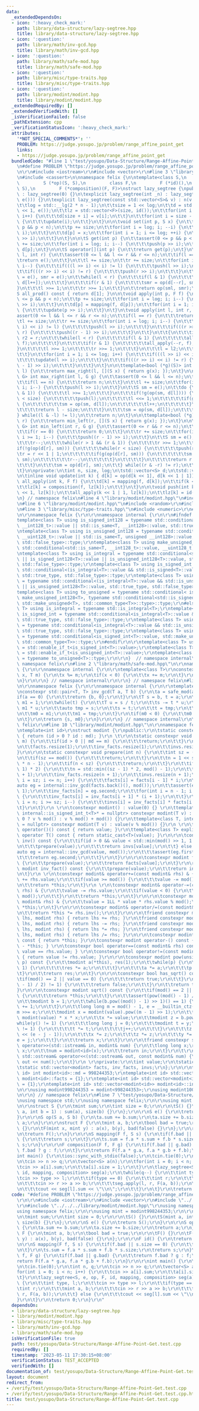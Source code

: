 ```yaml
---
data:
  _extendedDependsOn:
  - icon: ':heavy_check_mark:'
    path: library/data-structure/lazy-segtree.hpp
    title: library/data-structure/lazy-segtree.hpp
  - icon: ':question:'
    path: library/math/inv-gcd.hpp
    title: library/math/inv-gcd.hpp
  - icon: ':question:'
    path: library/math/safe-mod.hpp
    title: library/math/safe-mod.hpp
  - icon: ':question:'
    path: library/misc/type-traits.hpp
    title: library/misc/type-traits.hpp
  - icon: ':question:'
    path: library/modint/modint.hpp
    title: library/modint/modint.hpp
  _extendedRequiredBy: []
  _extendedVerifiedWith: []
  _isVerificationFailed: false
  _pathExtension: cpp
  _verificationStatusIcon: ':heavy_check_mark:'
  attributes:
    '*NOT_SPECIAL_COMMENTS*': ''
    PROBLEM: https://judge.yosupo.jp/problem/range_affine_point_get
    links:
    - https://judge.yosupo.jp/problem/range_affine_point_get
  bundledCode: "#line 1 \"test/yosupo/Data-Structure/Range-Affine-Point-Get.test.cpp\"\
    \n#define PROBLEM \"https://judge.yosupo.jp/problem/range_affine_point_get\"\r\
    \n\r\n#include <iostream>\r\n#include <vector>\r\n#line 3 \"library/data-structure/lazy-segtree.hpp\"\
    \n#include <cassert>\n\nnamespace felix {\n\ntemplate<class S,\n         S (*e)(),\n\
    \         S (*op)(S, S),\n         class F,\n         F (*id)(),\n         S (*mapping)(F,\
    \ S),\n         F (*composition)(F, F)>\nstruct lazy_segtree {\npublic:\n\tlazy_segtree()\
    \ : lazy_segtree(0) {}\n\texplicit lazy_segtree(int _n) : lazy_segtree(std::vector<S>(_n,\
    \ e())) {}\n\texplicit lazy_segtree(const std::vector<S>& v) : n(v.size()) {\n\
    \t\tlog = std::__lg(2 * n - 1);\n\t\tsize = 1 << log;\n\t\td = std::vector<S>(size\
    \ << 1, e());\n\t\tlz = std::vector<F>(size, id());\n\t\tfor(int i = 0; i < n;\
    \ i++) {\n\t\t\td[size + i] = v[i];\n\t\t}\n\t\tfor(int i = size - 1; i; --i)\
    \ {\n\t\t\tupdate(i);\n\t\t}\n\t}\n\n\tvoid set(int p, S x) {\n\t\tassert(0 <=\
    \ p && p < n);\n\t\tp += size;\n\t\tfor(int i = log; i; --i) {\n\t\t\tpush(p >>\
    \ i);\n\t\t}\n\t\td[p] = x;\n\t\tfor(int i = 1; i <= log; ++i) {\n\t\t\tupdate(p\
    \ >> i);\n\t\t}\n\t}\n\n\tS get(int p) {\n\t\tassert(0 <= p && p < n);\n\t\tp\
    \ += size;\n\t\tfor(int i = log; i; i--) {\n\t\t\tpush(p >> i);\n\t\t}\n\t\treturn\
    \ d[p];\n\t}\n\n\tS operator[](int p) {\n\t\treturn get(p);\n\t}\n\n\tS prod(int\
    \ l, int r) {\n\t\tassert(0 <= l && l <= r && r <= n);\n\t\tif(l == r) {\n\t\t\
    \treturn e();\n\t\t}\n\t\tl += size;\n\t\tr += size;\n\t\tfor(int i = log; i;\
    \ i--) {\n\t\t\tif(((l >> i) << i) != l) {\n\t\t\t\tpush(l >> i);\n\t\t\t}\n\t\
    \t\tif(((r >> i) << i) != r) {\n\t\t\t\tpush(r >> i);\n\t\t\t}\n\t\t}\n\t\tS sml\
    \ = e(), smr = e();\n\t\twhile(l < r) {\n\t\t\tif(l & 1) {\n\t\t\t\tsml = op(sml,\
    \ d[l++]);\n\t\t\t}\n\t\t\tif(r & 1) {\n\t\t\t\tsmr = op(d[--r], smr);\n\t\t\t\
    }\n\t\t\tl >>= 1;\n\t\t\tr >>= 1;\n\t\t}\n\t\treturn op(sml, smr);\n\t}\n\n\t\
    S all_prod() const { return d[1]; }\n\n\tvoid apply(int p, F f) {\n\t\tassert(0\
    \ <= p && p < n);\n\t\tp += size;\n\t\tfor(int i = log; i; i--) {\n\t\t\tpush(p\
    \ >> i);\n\t\t}\n\t\td[p] = mapping(f, d[p]);\n\t\tfor(int i = 1; i <= log; i++)\
    \ {\n\t\t\tupdate(p >> i);\n\t\t}\n\t}\n\tvoid apply(int l, int r, F f) {\n\t\t\
    assert(0 <= l && l <= r && r <= n);\n\t\tif(l == r) {\n\t\t\treturn;\n\t\t}\n\t\
    \tl += size;\n\t\tr += size;\n\t\tfor(int i = log; i; i--) {\n\t\t\tif(((l >>\
    \ i) << i) != l) {\n\t\t\t\tpush(l >> i);\n\t\t\t}\n\t\t\tif(((r >> i) << i) !=\
    \ r) {\n\t\t\t\tpush((r - 1) >> i);\n\t\t\t}\n\t\t}\n\t\t{\n\t\t\tint l2 = l,\
    \ r2 = r;\n\t\t\twhile(l < r) {\n\t\t\t\tif(l & 1) {\n\t\t\t\t\tall_apply(l++,\
    \ f);\n\t\t\t\t}\n\t\t\t\tif(r & 1) {\n\t\t\t\t\tall_apply(--r, f);\n\t\t\t\t\
    }\n\t\t\t\tl >>= 1;\n\t\t\t\tr >>= 1;\n\t\t\t}\n\t\t\tl = l2;\n\t\t\tr = r2;\n\
    \t\t}\n\t\tfor(int i = 1; i <= log; i++) {\n\t\t\tif(((l >> i) << i) != l) {\n\
    \t\t\t\tupdate(l >> i);\n\t\t\t}\n\t\t\tif(((r >> i) << i) != r) {\n\t\t\t\tupdate((r\
    \ - 1) >> i);\n\t\t\t}\n\t\t}\n\t}\n\n\ttemplate<bool (*g)(S)> int max_right(int\
    \ l) {\n\t\treturn max_right(l, [](S x) { return g(x); });\n\t}\n\n\ttemplate<class\
    \ G> int max_right(int l, G g) {\n\t\tassert(0 <= l && l <= n);\n\t\tassert(g(e()));\n\
    \t\tif(l == n) {\n\t\t\treturn n;\n\t\t}\n\t\tl += size;\n\t\tfor(int i = log;\
    \ i; i--) {\n\t\t\tpush(l >> i);\n\t\t}\n\t\tS sm = e();\n\t\tdo {\n\t\t\twhile(!(l\
    \ & 1)) {\n\t\t\t\tl >>= 1;\n\t\t\t}\n\t\t\tif(!g(op(sm, d[l]))) {\n\t\t\t\twhile(l\
    \ < size) {\n\t\t\t\t\tpush(l);\n\t\t\t\t\tl <<= 1;\n\t\t\t\t\tif(g(op(sm, d[l])))\
    \ {\n\t\t\t\t\t\tsm = op(sm, d[l]);\n\t\t\t\t\t\tl++;\n\t\t\t\t\t}\n\t\t\t\t}\n\
    \t\t\t\treturn l - size;\n\t\t\t}\n\t\t\tsm = op(sm, d[l]);\n\t\t\tl++;\n\t\t\
    } while((l & -l) != l);\n\t\treturn n;\n\t}\n\n\ttemplate<bool (*g)(S)> int min_left(int\
    \ r) {\n\t\treturn min_left(r, [](S x) { return g(x); });\n\t}\n\n\ttemplate<class\
    \ G> int min_left(int r, G g) {\n\t\tassert(0 <= r && r <= n);\n\t\tassert(g(e()));\n\
    \t\tif(r == 0) {\n\t\t\treturn 0;\n\t\t}\n\t\tr += size;\n\t\tfor(int i = log;\
    \ i >= 1; i--) {\n\t\t\tpush((r - 1) >> i);\n\t\t}\n\t\tS sm = e();\n\t\tdo {\n\
    \t\t\tr--;\n\t\t\twhile(r > 1 && (r & 1)) {\n\t\t\t\tr >>= 1;\n\t\t\t}\n\t\t\t\
    if(!g(op(d[r], sm))) {\n\t\t\t\twhile(r < size) {\n\t\t\t\t\tpush(r);\n\t\t\t\t\
    \tr = r << 1 | 1;\n\t\t\t\t\tif(g(op(d[r], sm))) {\n\t\t\t\t\t\tsm = op(d[r],\
    \ sm);\n\t\t\t\t\t\tr--;\n\t\t\t\t\t}\n\t\t\t\t}\n\t\t\t\treturn r + 1 - size;\n\
    \t\t\t}\n\t\t\tsm = op(d[r], sm);\n\t\t} while((r & -r) != r);\n\t\treturn 0;\n\
    \t}\n\nprivate:\n\tint n, size, log;\n\tstd::vector<S> d;\n\tstd::vector<F> lz;\n\
    \n\tinline void update(int k) { d[k] = op(d[k << 1], d[k << 1 | 1]); }\n\n\tvoid\
    \ all_apply(int k, F f) {\n\t\td[k] = mapping(f, d[k]);\n\t\tif(k < size) {\n\t\
    \t\tlz[k] = composition(f, lz[k]);\n\t\t}\n\t}\n\n\tvoid push(int k) {\n\t\tall_apply(k\
    \ << 1, lz[k]);\n\t\tall_apply(k << 1 | 1, lz[k]);\n\t\tlz[k] = id();\n\t}\n};\n\
    \n} // namespace felix\n#line 4 \"library/modint/modint.hpp\"\n#include <algorithm>\r\
    \n#line 6 \"library/modint/modint.hpp\"\n#include <random>\r\n#include <chrono>\r\
    \n#line 3 \"library/misc/type-traits.hpp\"\n#include <numeric>\r\n#include <type_traits>\r\
    \n\r\nnamespace felix {\r\n\r\nnamespace internal {\r\n\r\n#ifndef _MSC_VER\r\n\
    template<class T> using is_signed_int128 = typename std::conditional<std::is_same<T,\
    \ __int128_t>::value || std::is_same<T, __int128>::value, std::true_type, std::false_type>::type;\r\
    \ntemplate<class T> using is_unsigned_int128 = typename std::conditional<std::is_same<T,\
    \ __uint128_t>::value || std::is_same<T, unsigned __int128>::value, std::true_type,\
    \ std::false_type>::type;\r\ntemplate<class T> using make_unsigned_int128 = typename\
    \ std::conditional<std::is_same<T, __int128_t>::value, __uint128_t, unsigned __int128>;\r\
    \ntemplate<class T> using is_integral = typename std::conditional<std::is_integral<T>::value\
    \ || is_signed_int128<T>::value || is_unsigned_int128<T>::value, std::true_type,\
    \ std::false_type>::type;\r\ntemplate<class T> using is_signed_int = typename\
    \ std::conditional<(is_integral<T>::value && std::is_signed<T>::value) || is_signed_int128<T>::value,\
    \ std::true_type, std::false_type>::type;\r\ntemplate<class T> using is_unsigned_int\
    \ = typename std::conditional<(is_integral<T>::value && std::is_unsigned<T>::value)\
    \ || is_unsigned_int128<T>::value, std::true_type, std::false_type>::type;\r\n\
    template<class T> using to_unsigned = typename std::conditional< is_signed_int128<T>::value,\
    \ make_unsigned_int128<T>, typename std::conditional<std::is_signed<T>::value,\
    \ std::make_unsigned<T>, std::common_type<T>>::type>::type;\r\n#else\r\ntemplate<class\
    \ T> using is_integral = typename std::is_integral<T>;\r\ntemplate<class T> using\
    \ is_signed_int = typename std::conditional<is_integral<T>::value && std::is_signed<T>::value,\
    \ std::true_type, std::false_type>::type;\r\ntemplate<class T> using is_unsigned_int\
    \ = typename std::conditional<is_integral<T>::value && std::is_unsigned<T>::value,\
    \ std::true_type, std::false_type>::type;\r\ntemplate<class T> using to_unsigned\
    \ = typename std::conditional<is_signed_int<T>::value, std::make_unsigned<T>,\
    \ std::common_type<T>>::type;\r\n#endif\r\n\r\ntemplate<class T> using is_signed_int_t\
    \ = std::enable_if_t<is_signed_int<T>::value>;\r\ntemplate<class T> using is_unsigned_int_t\
    \ = std::enable_if_t<is_unsigned_int<T>::value>;\r\ntemplate<class T> using to_unsigned_t\
    \ = typename to_unsigned<T>::type;\r\n\r\n}  // namespace internal\r\n\r\n}  //\
    \ namespace felix\r\n#line 2 \"library/math/safe-mod.hpp\"\n\r\nnamespace felix\
    \ {\r\n\r\nnamespace internal {\r\n\r\ntemplate<class T>\r\nconstexpr T safe_mod(T\
    \ x, T m) {\r\n\tx %= m;\r\n\tif(x < 0) {\r\n\t\tx += m;\r\n\t}\r\n\treturn x;\r\
    \n}\r\n\r\n} // namespace internal\r\n\r\n} // namespace felix\n#line 3 \"library/math/inv-gcd.hpp\"\
    \n\r\nnamespace felix {\r\n\r\nnamespace internal {\r\n\r\ntemplate<class T>\r\
    \nconstexpr std::pair<T, T> inv_gcd(T a, T b) {\r\n\ta = safe_mod(a, b);\r\n\t\
    if(a == 0) {\r\n\t\treturn {b, 0};\r\n\t}\r\n\tT s = b, t = a;\r\n\tT m0 = 0,\
    \ m1 = 1;\r\n\twhile(t) {\r\n\t\tT u = s / t;\r\n\t\ts -= t * u;\r\n\t\tm0 -=\
    \ m1 * u;\r\n\t\tauto tmp = s;\r\n\t\ts = t;\r\n\t\tt = tmp;\r\n\t\ttmp = m0;\r\
    \n\t\tm0 = m1;\r\n\t\tm1 = tmp;\r\n\t}\r\n\tif(m0 < 0) {\r\n\t\tm0 += b / s;\r\
    \n\t}\r\n\treturn {s, m0};\r\n}\r\n\r\n} // namespace internal\r\n\r\n} // namespace\
    \ felix\r\n#line 10 \"library/modint/modint.hpp\"\n\r\nnamespace felix {\r\n\r\
    \ntemplate<int id>\r\nstruct modint {\r\npublic:\r\n\tstatic constexpr int mod()\
    \ { return (id > 0 ? id : md); }\r\n \t\r\n\tstatic constexpr void set_mod(int\
    \ m) {\r\n\t\tif(id > 0 || md == m) {\r\n\t\t\treturn;\r\n\t\t}\r\n\t\tmd = m;\r\
    \n\t\tfacts.resize(1);\r\n\t\tinv_facts.resize(1);\r\n\t\tinvs.resize(1);\r\n\t\
    }\r\n\r\n\tstatic constexpr void prepare(int n) {\r\n\t\tint sz = (int) facts.size();\r\
    \n\t\tif(sz == mod()) {\r\n\t\t\treturn;\r\n\t\t}\r\n\t\tn = 1 << std::__lg(2\
    \ * n - 1);\r\n\t\tif(n < sz) {\r\n\t\t\treturn;\r\n\t\t}\r\n\t\tif(n < (sz -\
    \ 1) * 2) {\r\n\t\t\tn = std::min((sz - 1) * 2, mod() - 1);\r\n\t\t}\r\n\t\tfacts.resize(n\
    \ + 1);\r\n\t\tinv_facts.resize(n + 1);\r\n\t\tinvs.resize(n + 1);\r\n\t\tfor(int\
    \ i = sz; i <= n; i++) {\r\n\t\t\tfacts[i] = facts[i - 1] * i;\r\n\t\t}\r\n\t\t\
    auto eg = internal::inv_gcd(facts.back()(), mod());\r\n\t\tassert(eg.first ==\
    \ 1);\r\n\t\tinv_facts[n] = eg.second;\r\n\t\tfor(int i = n - 1; i >= sz; i--)\
    \ {\r\n\t\t\tinv_facts[i] = inv_facts[i + 1] * (i + 1);\r\n\t\t}\r\n\t\tfor(int\
    \ i = n; i >= sz; i--) {\r\n\t\t\tinvs[i] = inv_facts[i] * facts[i - 1];\r\n\t\
    \t}\r\n\t}\r\n \r\n\tconstexpr modint() : value(0) {} \r\n\ttemplate<class T,\
    \ internal::is_signed_int_t<T>* = nullptr> constexpr modint(T v) : value(v >=\
    \ 0 ? v % mod() : v % mod() + mod()) {}\r\n\ttemplate<class T, internal::is_unsigned_int_t<T>*\
    \ = nullptr> constexpr modint(T v) : value(v % mod()) {}\r\n \r\n\tconstexpr int\
    \ operator()() const { return value; }\r\n\ttemplate<class T> explicit constexpr\
    \ operator T() const { return static_cast<T>(value); }\r\n\r\n\tconstexpr modint\
    \ inv() const {\r\n\t\tif(id > 0 && value < std::min(mod() >> 1, 1 << 18)) {\r\
    \n\t\t\tprepare(value);\r\n\t\t\treturn invs[value];\r\n\t\t} else {\r\n\t\t\t\
    auto eg = internal::inv_gcd(value, mod());\r\n\t\t\tassert(eg.first == 1);\r\n\
    \t\t\treturn eg.second;\r\n\t\t}\r\n\t}\r\n\r\n\tconstexpr modint fact() const\
    \ {\r\n\t\tprepare(value);\r\n\t\treturn facts[value];\r\n\t}\r\n\r\n\tconstexpr\
    \ modint inv_fact() const {\r\n\t\tprepare(value);\r\n\t\treturn inv_facts[value];\r\
    \n\t}\r\n \r\n\tconstexpr modint& operator+=(const modint& rhs) & {\r\n\t\tvalue\
    \ += rhs.value;\r\n\t\tif(value >= mod()) {\r\n\t\t\tvalue -= mod();\r\n\t\t}\r\
    \n\t\treturn *this;\r\n\t}\r\n \r\n\tconstexpr modint& operator-=(const modint&\
    \ rhs) & {\r\n\t\tvalue -= rhs.value;\r\n\t\tif(value < 0) {\r\n\t\t\tvalue +=\
    \ mod();\r\n\t\t}\r\n\t\treturn *this;\r\n\t}\r\n\r\n\tconstexpr modint& operator*=(const\
    \ modint& rhs) & {\r\n\t\tvalue = 1LL * value * rhs.value % mod();\r\n\t\treturn\
    \ *this;\r\n\t}\r\n\r\n\tconstexpr modint& operator/=(const modint& rhs) & {\r\
    \n\t\treturn *this *= rhs.inv();\r\n\t}\r\n\r\n\tfriend constexpr modint operator+(modint\
    \ lhs, modint rhs) { return lhs += rhs; }\r\n\tfriend constexpr modint operator-(modint\
    \ lhs, modint rhs) { return lhs -= rhs; }\r\n\tfriend constexpr modint operator*(modint\
    \ lhs, modint rhs) { return lhs *= rhs; }\r\n\tfriend constexpr modint operator/(modint\
    \ lhs, modint rhs) { return lhs /= rhs; }\r\n\r\n\tconstexpr modint operator+()\
    \ const { return *this; }\r\n\tconstexpr modint operator-() const { return modint()\
    \ - *this; } \r\n\tconstexpr bool operator==(const modint& rhs) const { return\
    \ value == rhs.value; } \r\n\tconstexpr bool operator!=(const modint& rhs) const\
    \ { return value != rhs.value; }\r\n\r\n\tconstexpr modint pow(unsigned long long\
    \ p) const {\r\n\t\tmodint a(*this), res(1);\r\n\t\twhile(p) {\r\n\t\t\tif(p &\
    \ 1) {\r\n\t\t\t\tres *= a;\r\n\t\t\t}\r\n\t\t\ta *= a;\r\n\t\t\tp >>= 1;\r\n\t\
    \t}\r\n\t\treturn res;\r\n\t}\r\n\r\n\tconstexpr bool has_sqrt() const {\r\n\t\
    \tif(mod() == 2 || value == 0) {\r\n\t\t\treturn true;\r\n\t\t}\r\n\t\tif(pow((mod()\
    \ - 1) / 2) != 1) {\r\n\t\t\treturn false;\r\n\t\t}\r\n\t\treturn true;\r\n\t\
    }\r\n\r\n\tconstexpr modint sqrt() const {\r\n\t\tif(mod() == 2 || value < 2)\
    \ {\r\n\t\t\treturn *this;\r\n\t\t}\r\n\t\tassert(pow((mod() - 1) / 2) == 1);\r\
    \n\t\tmodint b = 1;\r\n\t\twhile(b.pow((mod() - 1) >> 1)() == 1) {\r\n\t\t\tb\
    \ += 1;\r\n\t\t}\r\n\t\tlong long m = mod() - 1, e = __builtin_ctz(m);\r\n\t\t\
    m >>= e;\r\n\t\tmodint x = modint(value).pow((m - 1) >> 1);\r\n\t\tmodint y =\
    \ modint(value) * x * x;\r\n\t\tx *= value;\r\n\t\tmodint z = b.pow(m);\r\n\t\t\
    while(y() != 1) {\r\n\t\t\tlong long j = 0;\r\n\t\t\tmodint t = y;\r\n\t\t\twhile(t()\
    \ != 1) {\r\n\t\t\t\tt *= t;\r\n\t\t\t\tj++;\r\n\t\t\t}\r\n\t\t\tz = z.pow(1LL\
    \ << (e - j - 1));\r\n\t\t\tx *= z;\r\n\t\t\tz *= z;\r\n\t\t\ty *= z;\r\n\t\t\t\
    e = j;\r\n\t\t}\r\n\t\treturn x;\r\n\t}\r\n\r\n\tfriend constexpr std::istream&\
    \ operator>>(std::istream& in, modint& num) {\r\n\t\tlong long x;\r\n\t\tin >>\
    \ x;\r\n\t\tnum = modint<id>(x);\r\n\t\treturn in;\r\n\t}\r\n\t\r\n\tfriend constexpr\
    \ std::ostream& operator<<(std::ostream& out, const modint& num) {\r\n\t\treturn\
    \ out << num();\r\n\t}\r\n \r\nprivate:\r\n\tint value;\r\n\tstatic int md;\r\n\
    \tstatic std::vector<modint> facts, inv_facts, invs;\r\n};\r\n\r\ntemplate<int\
    \ id> int modint<id>::md = 998244353;\r\ntemplate<int id> std::vector<modint<id>>\
    \ modint<id>::facts = {1};\r\ntemplate<int id> std::vector<modint<id>> modint<id>::inv_facts\
    \ = {1};\r\ntemplate<int id> std::vector<modint<id>> modint<id>::invs = {0};\r\
    \n\r\nusing modint998244353 = modint<998244353>;\r\nusing modint1000000007 = modint<1000000007>;\r\
    \n\r\n} // namespace felix\r\n#line 7 \"test/yosupo/Data-Structure/Range-Affine-Point-Get.test.cpp\"\
    \nusing namespace std;\r\nusing namespace felix;\r\n\r\nusing mint = modint998244353;\r\
    \n\r\nstruct S {\r\n\tmint sum;\r\n\tint size = 0;\r\n\r\n\tS() {}\r\n\tS(mint\
    \ a, int b = 1) : sum(a), size(b) {}\r\n};\r\n\r\nS e() {\r\n\treturn S();\r\n\
    }\r\n\r\nS op(S a, S b) {\r\n\ta.sum += b.sum;\r\n\ta.size += b.size;\r\n\treturn\
    \ a;\r\n}\r\n\r\nstruct F {\r\n\tmint a, b;\r\n\tbool bad = true;\r\n\r\n\tF()\
    \ {}\r\n\tF(mint x, mint y) : a(x), b(y), bad(false) {}\r\n};\r\n\r\nF id() {\r\
    \n\treturn F();\r\n}\r\n\r\nS mapping(F f, S s) {\r\n\tif(f.bad || s.size == 0)\
    \ {\r\n\t\treturn s;\r\n\t}\r\n\ts.sum = f.a * s.sum + f.b * s.size;\r\n\treturn\
    \ s;\r\n}\r\n\r\nF composition(F f, F g) {\r\n\tif(f.bad || g.bad) {\r\n\t\treturn\
    \ f.bad ? g : f;\r\n\t}\r\n\treturn F(f.a * g.a, f.a * g.b + f.b);\r\n}\r\n\r\n\
    int main() {\r\n\tios::sync_with_stdio(false);\r\n\tcin.tie(0);\r\n\tint n, q;\r\
    \n\tcin >> n >> q;\r\n\tvector<S> a(n);\r\n\tfor(int i = 0; i < n; i++) {\r\n\t\
    \tcin >> a[i].sum;\r\n\t\ta[i].size = 1;\r\n\t}\r\n\tlazy_segtree<S, e, op, F,\
    \ id, mapping, composition> seg(a);\r\n\twhile(q--) {\r\n\t\tint type, l;\r\n\t\
    \tcin >> type >> l;\r\n\t\tif(type == 0) {\r\n\t\t\tint r;\r\n\t\t\tmint a, b;\r\
    \n\t\t\tcin >> r >> a >> b;\r\n\t\t\tseg.apply(l, r, F(a, b));\r\n\t\t} else {\r\
    \n\t\t\tcout << seg[l].sum << \"\\n\";\r\n\t\t}\r\n\t}\r\n\treturn 0;\r\n}\r\n"
  code: "#define PROBLEM \"https://judge.yosupo.jp/problem/range_affine_point_get\"\
    \r\n\r\n#include <iostream>\r\n#include <vector>\r\n#include \"../../../library/data-structure/lazy-segtree.hpp\"\
    \r\n#include \"../../../library/modint/modint.hpp\"\r\nusing namespace std;\r\n\
    using namespace felix;\r\n\r\nusing mint = modint998244353;\r\n\r\nstruct S {\r\
    \n\tmint sum;\r\n\tint size = 0;\r\n\r\n\tS() {}\r\n\tS(mint a, int b = 1) : sum(a),\
    \ size(b) {}\r\n};\r\n\r\nS e() {\r\n\treturn S();\r\n}\r\n\r\nS op(S a, S b)\
    \ {\r\n\ta.sum += b.sum;\r\n\ta.size += b.size;\r\n\treturn a;\r\n}\r\n\r\nstruct\
    \ F {\r\n\tmint a, b;\r\n\tbool bad = true;\r\n\r\n\tF() {}\r\n\tF(mint x, mint\
    \ y) : a(x), b(y), bad(false) {}\r\n};\r\n\r\nF id() {\r\n\treturn F();\r\n}\r\
    \n\r\nS mapping(F f, S s) {\r\n\tif(f.bad || s.size == 0) {\r\n\t\treturn s;\r\
    \n\t}\r\n\ts.sum = f.a * s.sum + f.b * s.size;\r\n\treturn s;\r\n}\r\n\r\nF composition(F\
    \ f, F g) {\r\n\tif(f.bad || g.bad) {\r\n\t\treturn f.bad ? g : f;\r\n\t}\r\n\t\
    return F(f.a * g.a, f.a * g.b + f.b);\r\n}\r\n\r\nint main() {\r\n\tios::sync_with_stdio(false);\r\
    \n\tcin.tie(0);\r\n\tint n, q;\r\n\tcin >> n >> q;\r\n\tvector<S> a(n);\r\n\t\
    for(int i = 0; i < n; i++) {\r\n\t\tcin >> a[i].sum;\r\n\t\ta[i].size = 1;\r\n\
    \t}\r\n\tlazy_segtree<S, e, op, F, id, mapping, composition> seg(a);\r\n\twhile(q--)\
    \ {\r\n\t\tint type, l;\r\n\t\tcin >> type >> l;\r\n\t\tif(type == 0) {\r\n\t\t\
    \tint r;\r\n\t\t\tmint a, b;\r\n\t\t\tcin >> r >> a >> b;\r\n\t\t\tseg.apply(l,\
    \ r, F(a, b));\r\n\t\t} else {\r\n\t\t\tcout << seg[l].sum << \"\\n\";\r\n\t\t\
    }\r\n\t}\r\n\treturn 0;\r\n}\r\n"
  dependsOn:
  - library/data-structure/lazy-segtree.hpp
  - library/modint/modint.hpp
  - library/misc/type-traits.hpp
  - library/math/inv-gcd.hpp
  - library/math/safe-mod.hpp
  isVerificationFile: true
  path: test/yosupo/Data-Structure/Range-Affine-Point-Get.test.cpp
  requiredBy: []
  timestamp: '2023-05-11 17:30:15+08:00'
  verificationStatus: TEST_ACCEPTED
  verifiedWith: []
documentation_of: test/yosupo/Data-Structure/Range-Affine-Point-Get.test.cpp
layout: document
redirect_from:
- /verify/test/yosupo/Data-Structure/Range-Affine-Point-Get.test.cpp
- /verify/test/yosupo/Data-Structure/Range-Affine-Point-Get.test.cpp.html
title: test/yosupo/Data-Structure/Range-Affine-Point-Get.test.cpp
---
```

